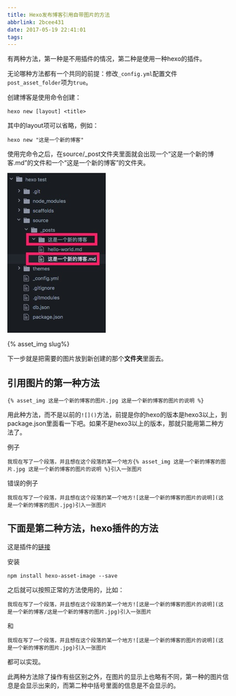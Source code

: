 ```yaml
---
title: Hexo发布博客引用自带图片的方法
abbrlink: 2bcee431
date: 2017-05-19 22:41:01
tags:
---
```

有两种方法，第一种是不用插件的情况，第二种是使用一种hexo的插件。

无论哪种方法都有一个共同的前提：修改`_config.yml`配置文件`post_asset_folder`项为`true`。

创建博客是使用命令创建：

~~~
hexo new [layout] <title>
~~~

其中的layout项可以省略，例如：

~~~
hexo new "这是一个新的博客"
~~~

使用完命令之后，在source/_post文件夹里面就会出现一个“这是一个新的博客.md”的文件和一个“这是一个新的博客”的文件夹。

![这是一个新的博客的图片](/img/2017/Hexo发布博客引用自带图片的方法/Jietu20170519-223817.jpg)
 
{% asset_img slug%}

下一步就是把需要的图片放到新创建的那个**文件夹**里面去。

## 引用图片的第一种方法

~~~
{% asset_img 这是一个新的博客的图片.jpg 这是一个新的博客的图片的说明 %}
~~~

用此种方法，而不是以前的`![]()`方法，前提是你的hexo的版本是hexo3以上，到package.json里面看一下吧。如果不是hexo3以上的版本，那就只能用第二种方法了。

例子

~~~
我现在写了一个段落，并且想在这个段落的某一个地方{% asset_img 这是一个新的博客的图片.jpg 这是一个新的博客的图片的说明 %}引入一张图片
~~~

错误的例子

~~~
我现在写了一个段落，并且想在这个段落的某一个地方![这是一个新的博客的图片的说明](这是一个新的博客的图片.jpg)引入一张图片
~~~
## 下面是第二种方法，hexo插件的方法

这是插件的[链接](https://github.com/CodeFalling/hexo-asset-image)

安装

~~~
npm install hexo-asset-image --save
~~~

之后就可以按照正常的方法使用的，比如：

~~~
我现在写了一个段落，并且想在这个段落的某一个地方![这是一个新的博客的图片的说明](这是一个新的博客/这是一个新的博客的图片.jpg)引入一张图片
~~~

和

~~~
我现在写了一个段落，并且想在这个段落的某一个地方![这是一个新的博客的图片的说明](这是一个新的博客的图片.jpg)引入一张图片
~~~

都可以实现。

此两种方法除了操作有些区别之外，在图片的显示上也略有不同，第一种的图片信息是会显示出来的，而第二种中括号里面的信息是不会显示的。
